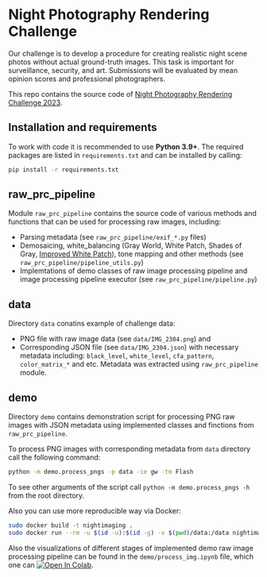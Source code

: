 # Night Photography Rendering Challenge

Our challenge is to develop a procedure for creating realistic night scene photos without actual ground-truth images. This task is important for surveillance, security, and art. Submissions will be evaluated by mean opinion scores and professional photographers.

This repo contains the source code of [Night Photography Rendering Challenge 2023](https://nightimaging.org/).
 
## Installation and requirements

To work with code it is recommended to use **Python 3.9+**.
The required packages are listed in `requirements.txt` and can be installed by calling:

```bash
pip install -r requirements.txt
```

## raw_prc_pipeline

Module `raw_prc_pipeline` contains the source code of various methods and functions that can be used for processing raw images, including:

- Parsing metadata (see `raw_prc_pipeline/exif_*.py` files)
- Demosaicing, white_balancing (Gray World, White Patch, Shades of Gray, [Improved White Patch](https://ieeexplore.ieee.org/document/7025121)), tone mapping and other methods (see `raw_prc_pipeline/pipeline_utils.py`)
- Implemtations of demo classes of raw image processing pipeline and image processing pipeline executor (see `raw_prc_pipeline/pipeline.py`)

## data

Directory `data` conatins example of challenge data:

- PNG file with raw image data (see `data/IMG_2304.png`) and
- Corresponding JSON file (see `data/IMG_2304.json`) with necessary metadata including: `black_level`, `white_level`, `cfa_pattern`, `color_matrix_*` and etc. Metadata was extracted using `raw_prc_pipeline` module.

## demo

Directory `demo` contains demonstration script for processing PNG raw images with JSON metadata using implemented classes and finctions from `raw_prc_pipeline`.

To process PNG images with corresponding metadata from `data` directory call the following command:

```bash
python -m demo.process_pngs -p data -ie gw -tm Flash
```

To see other arguments of the script call `python -m demo.process_pngs -h` from the root directory.

Also you can use more reproducible way via Docker:

```bash
sudo docker build -t nightimaging .
sudo docker run --rm -u $(id -u):$(id -g) -v $(pwd)/data:/data nightimaging ./run.sh
```

Also the visualizations of different stages of implemented demo raw image processing pipeline can be found in the `demo/process_img.ipynb` file, which one can [![Open In Colab](https://colab.research.google.com/assets/colab-badge.svg)](https://colab.research.google.com/github/createcolor/nightimaging/blob/main/demo/process_img.ipynb).
